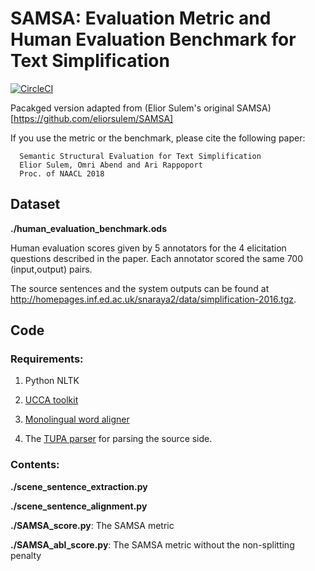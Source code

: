 # SAMSA: Evaluation Metric and Human Evaluation Benchmark for Text Simplification
[![CircleCI](https://circleci.com/gh/louismartin/pysamsa.svg?style=svg)](https://circleci.com/gh/louismartin/pysamsa)

Pacakged version adapted from (Elior Sulem's original SAMSA)[https://github.com/eliorsulem/SAMSA]

If you use the metric or the benchmark, please cite the following paper:

      Semantic Structural Evaluation for Text Simplification
      Elior Sulem, Omri Abend and Ari Rappoport
      Proc. of NAACL 2018

## Dataset
**./human_evaluation_benchmark.ods**

Human evaluation scores given by 5 annotators for the 4 elicitation questions described in the paper.
Each annotator scored the same 700 (input,output) pairs.

The source sentences and the system outputs can be found at http://homepages.inf.ed.ac.uk/snaraya2/data/simplification-2016.tgz.

## Code
### Requirements:
1. Python NLTK

2. [UCCA toolkit](https://github.com/danielhers/ucca)

3. [Monolingual word aligner](https://github.com/ma-sultan/monolingual-word-aligner)

4. The [TUPA parser](https://github.com/danielhers/tupa) for parsing the source side.

### Contents:

**./scene_sentence_extraction.py**

**./scene_sentence_alignment.py** 

**./SAMSA_score.py**: The SAMSA metric

**./SAMSA_abl_score.py**: The SAMSA metric without the non-splitting penalty
